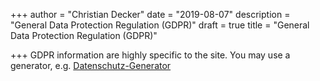 +++
author = "Christian Decker"
date = "2019-08-07"
description = "General Data Protection Regulation (GDPR)"
draft = true
title = "General Data Protection Regulation (GDPR)"

+++
GDPR information are highly specific to the site. You may use a generator, e.g. 
[Datenschutz-Generator](https://datenschutz-generator.de/datenschutzerklaerung/)
